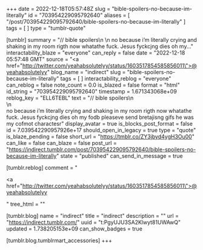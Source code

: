 +++
date = 2022-12-18T05:57:48Z
slug = "bible-spoilers-no-because-im-literally"
id = "703954229095792640"
aliases = [ "/post/703954229095792640/bible-spoilers-no-because-im-literally" ]
tags = [ ]
type = "tumblr-quote"

[tumblr]
summary = "// bible spoilers\n \n no because i’m literally crying and shaking in my room rigth now whatathe fuck. Jesus fyckcjng dies oh my..."
interactability_blaze = "everyone"
can_reply = false
date = "2022-12-18 05:57:48 GMT"
source = "<a href=\"http://twitter.com/yeahabsolutelyy/status/1603517854585856011\">@yeahabsolutelyy</a>"
blog_name = "indirect"
slug = "bible-spoilers-no-because-im-literally"
tags = [ ]
interactability_reblog = "everyone"
can_reblog = false
note_count = 0.0
is_blazed = false
format = "html"
id_string = "703954229095792640"
timestamp = 1.671343068e+09
reblog_key = "ELL6TEBL"
text = "// bible spoilers\n<br/>\n<br/>no because i’m literally crying and shaking in my room rigth now whatathe fuck. Jesus fyckcjng dies oh my fodb pleaseve send bretajisng gifs he was my cofmot charactesr"
display_avatar = true
is_blocks_post_format = false
id = 7.039542290957926e+17
should_open_in_legacy = true
type = "quote"
is_blaze_pending = false
short_url = "https://tmblr.co/ZY3jbyd4ygH3Ou00"
can_like = false
can_blaze = false
post_url = "https://indirect.tumblr.com/post/703954229095792640/bible-spoilers-no-because-im-literally"
state = "published"
can_send_in_message = true

[tumblr.reblog]
comment = "<p><a href=\"http://twitter.com/yeahabsolutelyy/status/1603517854585856011\">@yeahabsolutelyy</a></p>"
tree_html = ""

[tumblr.blog]
name = "indirect"
title = "indirect"
description = ""
url = "https://indirect.tumblr.com/"
uuid = "t:PgyUJU3SA2Klwyt81UWAwQ"
updated = 1.738205153e+09
can_show_badges = true

[tumblr.blog.tumblrmart_accessories]
+++
